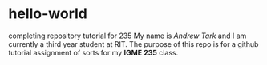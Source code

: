 # hello-world
completing repository tutorial for 235
My name is *Andrew Tark* and I am currently a third year student at RIT.
The purpose of this repo is for a github tutorial assignment of sorts for my **IGME 235** class.
